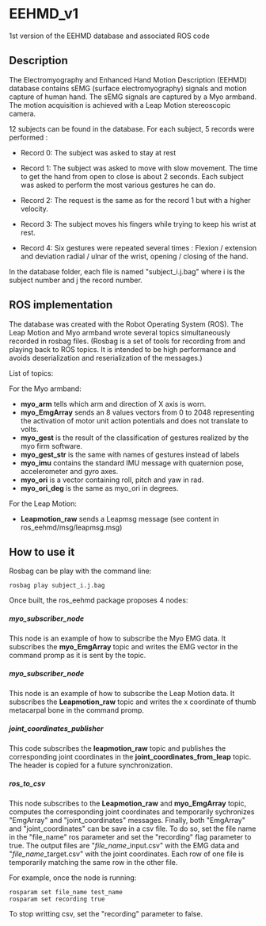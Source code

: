 # EEHMD_v1
1st version of the EEHMD database and associated ROS code

## Description

The Electromyography and Enhanced Hand Motion Description (EEHMD) database contains sEMG (surface electromyography) signals and motion capture of human hand. The sEMG signals are captured by a Myo armband. The motion acquisition is achieved with a Leap Motion stereoscopic camera. 

12 subjects can be found in the database. For each subject, 5 records were performed :

- Record 0:
The subject was asked to stay at rest

- Record 1: 
The subject was asked to move with slow movement. The time to get the hand from open to close is about 2 seconds. Each subject was asked to perform the most various gestures he can do.

- Record 2: 
The request is the same as for the record 1 but with a higher velocity.

- Record 3: 
The subject moves his fingers while trying to keep his wrist at rest.

- Record 4: 
Six gestures were repeated several times : Flexion / extension and deviation radial / ulnar of the wrist, opening / closing of the hand. 

In the database folder, each file is named "subject_i.j.bag" where i is the subject number and j the record number.

## ROS implementation

The database was created with the Robot Operating System (ROS). The Leap Motion and Myo armband wrote several topics simultaneously recorded in rosbag files. (Rosbag is a set of tools for recording from and playing back to ROS topics. It is intended to be high performance and avoids deserialization and reserialization of the messages.)

List of topics: 

For the Myo armband: 
- **myo_arm** tells which arm and direction of X axis is worn.
- **myo_EmgArray** sends an 8 values vectors from 0 to 2048 representing the activation of motor unit action potentials and does not translate to volts.
- **myo_gest** is the result of the classification of gestures realized by the myo firm software. 
- **myo_gest_str** is the same with names of gestures instead of labels
- **myo_imu** contains the standard IMU message with quaternion pose, accelerometer and gyro axes.
- **myo_ori** is a vector containing roll, pitch and yaw in rad.
- **myo_ori_deg** is the same as myo\_ori in degrees.

For the Leap Motion:
- **Leapmotion_raw** sends a Leapmsg message (see content in ros_eehmd/msg/leapmsg.msg)

## How to use it

Rosbag can be play with the command line:
```
rosbag play subject_i.j.bag
```
Once built, the ros_eehmd package proposes 4 nodes:

##### myo_subscriber_node
This node is an example of how to subscribe the Myo EMG data. It subscribes the **myo_EmgArray** topic and writes the EMG vector in the command promp as it is sent by the topic.

##### myo_subscriber_node
This node is an example of how to subscribe the Leap Motion data. It subscribes the **Leapmotion_raw** topic and writes the x coordinate of thumb metacarpal bone in the command promp.

##### joint_coordinates_publisher
This code subscribes the **leapmotion_raw** topic and publishes the corresponding joint coordinates in the **joint_coordinates_from_leap** topic. The header is copied for a future synchronization.

##### ros_to_csv
This node subscribes to the **Leapmotion_raw** and **myo_EmgArray** topic, computes the corresponding joint coordinates and temporarily sychronizes "EmgArray" and "joint_coordinates" messages. Finally, both "EmgArray" and "joint_coordinates" can be save in a csv file. To do so, set the file name in the "file_name" ros parameter and set the "recording" flag parameter to true. The output files are "*file_name*_input.csv" with the EMG data and "*file_name*_target.csv" with the joint coordinates. Each row of one file is temporarily matching the same row in the other file.

For example, once the node is running: 
```
rosparam set file_name test_name
rosparam set recording true
```
To stop writting csv, set the "recording" parameter to false.
